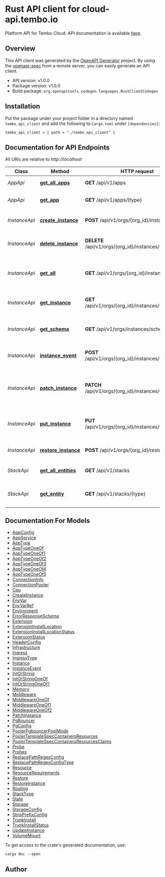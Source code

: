 # Rust API client for cloud-api.tembo.io

Platform API for Tembo Cloud. API documentation is available [here](https://cloud-api.tembo.io/swagger-ui/).

## Overview

This API client was generated by the [OpenAPI Generator](https://openapi-generator.tech) project. By using the [openapi-spec](https://openapis.org) from a remote server, you can easily generate an API client.

- API version: v1.0.0
- Package version: v1.0.0
- Build package: `org.openapitools.codegen.languages.RustClientCodegen`

## Installation

Put the package under your project folder in a directory named `tembo_api_client` and add the following to `Cargo.toml` under `[dependencies]`:

```
tembo_api_client = { path = "./tembo_api_client" }
```

## Documentation for API Endpoints

All URIs are relative to _http://localhost_

| Class         | Method                                                       | HTTP request                                             | Description                                          |
| ------------- | ------------------------------------------------------------ | -------------------------------------------------------- | ---------------------------------------------------- |
| _AppApi_      | [**get_all_apps**](docs/AppApi.md#get_all_apps)              | **GET** /api/v1/apps                                     | Attributes for all apps                              |
| _AppApi_      | [**get_app**](docs/AppApi.md#get_app)                        | **GET** /api/v1/apps/{type}                              | Get the attributes of a single App                   |
| _InstanceApi_ | [**create_instance**](docs/InstanceApi.md#create_instance)   | **POST** /api/v1/orgs/{org_id}/instances                 | Create a new Tembo instance                          |
| _InstanceApi_ | [**delete_instance**](docs/InstanceApi.md#delete_instance)   | **DELETE** /api/v1/orgs/{org_id}/instances/{instance_id} | Delete an existing Tembo instance                    |
| _InstanceApi_ | [**get_all**](docs/InstanceApi.md#get_all)                   | **GET** /api/v1/orgs/{org_id}/instances                  | Get all Tembo instances in an organization           |
| _InstanceApi_ | [**get_instance**](docs/InstanceApi.md#get_instance)         | **GET** /api/v1/orgs/{org_id}/instances/{instance_id}    | Get an existing Tembo instance                       |
| _InstanceApi_ | [**get_schema**](docs/InstanceApi.md#get_schema)             | **GET** /api/v1/orgs/instances/schema                    | Get the json-schema for an instance                  |
| _InstanceApi_ | [**instance_event**](docs/InstanceApi.md#instance_event)     | **POST** /api/v1/orgs/{org_id}/instances/{instance_id}   | Lifecycle events for a Tembo instance                |
| _InstanceApi_ | [**patch_instance**](docs/InstanceApi.md#patch_instance)     | **PATCH** /api/v1/orgs/{org_id}/instances/{instance_id}  | Update attributes on an existing Tembo instance      |
| _InstanceApi_ | [**put_instance**](docs/InstanceApi.md#put_instance)         | **PUT** /api/v1/orgs/{org_id}/instances/{instance_id}    | Replace all attributes of an existing Tembo instance |
| _InstanceApi_ | [**restore_instance**](docs/InstanceApi.md#restore_instance) | **POST** /api/v1/orgs/{org_id}/restore                   | Restore a Tembo instance                             |
| _StackApi_    | [**get_all_entities**](docs/StackApi.md#get_all_entities)    | **GET** /api/v1/stacks                                   | Attributes for all stacks                            |
| _StackApi_    | [**get_entity**](docs/StackApi.md#get_entity)                | **GET** /api/v1/stacks/{type}                            | Get the attributes of a single stack                 |

## Documentation For Models

- [AppConfig](docs/AppConfig.md)
- [AppService](docs/AppService.md)
- [AppType](docs/AppType.md)
- [AppTypeOneOf](docs/AppTypeOneOf.md)
- [AppTypeOneOf1](docs/AppTypeOneOf1.md)
- [AppTypeOneOf2](docs/AppTypeOneOf2.md)
- [AppTypeOneOf3](docs/AppTypeOneOf3.md)
- [AppTypeOneOf4](docs/AppTypeOneOf4.md)
- [AppTypeOneOf5](docs/AppTypeOneOf5.md)
- [ConnectionInfo](docs/ConnectionInfo.md)
- [ConnectionPooler](docs/ConnectionPooler.md)
- [Cpu](docs/Cpu.md)
- [CreateInstance](docs/CreateInstance.md)
- [EnvVar](docs/EnvVar.md)
- [EnvVarRef](docs/EnvVarRef.md)
- [Environment](docs/Environment.md)
- [ErrorResponseSchema](docs/ErrorResponseSchema.md)
- [Extension](docs/Extension.md)
- [ExtensionInstallLocation](docs/ExtensionInstallLocation.md)
- [ExtensionInstallLocationStatus](docs/ExtensionInstallLocationStatus.md)
- [ExtensionStatus](docs/ExtensionStatus.md)
- [HeaderConfig](docs/HeaderConfig.md)
- [Infrastructure](docs/Infrastructure.md)
- [Ingress](docs/Ingress.md)
- [IngressType](docs/IngressType.md)
- [Instance](docs/Instance.md)
- [InstanceEvent](docs/InstanceEvent.md)
- [IntOrString](docs/IntOrString.md)
- [IntOrStringOneOf](docs/IntOrStringOneOf.md)
- [IntOrStringOneOf1](docs/IntOrStringOneOf1.md)
- [Memory](docs/Memory.md)
- [Middleware](docs/Middleware.md)
- [MiddlewareOneOf](docs/MiddlewareOneOf.md)
- [MiddlewareOneOf1](docs/MiddlewareOneOf1.md)
- [MiddlewareOneOf2](docs/MiddlewareOneOf2.md)
- [PatchInstance](docs/PatchInstance.md)
- [PgBouncer](docs/PgBouncer.md)
- [PgConfig](docs/PgConfig.md)
- [PoolerPgbouncerPoolMode](docs/PoolerPgbouncerPoolMode.md)
- [PoolerTemplateSpecContainersResources](docs/PoolerTemplateSpecContainersResources.md)
- [PoolerTemplateSpecContainersResourcesClaims](docs/PoolerTemplateSpecContainersResourcesClaims.md)
- [Probe](docs/Probe.md)
- [Probes](docs/Probes.md)
- [ReplacePathRegexConfig](docs/ReplacePathRegexConfig.md)
- [ReplacePathRegexConfigType](docs/ReplacePathRegexConfigType.md)
- [Resource](docs/Resource.md)
- [ResourceRequirements](docs/ResourceRequirements.md)
- [Restore](docs/Restore.md)
- [RestoreInstance](docs/RestoreInstance.md)
- [Routing](docs/Routing.md)
- [StackType](docs/StackType.md)
- [State](docs/State.md)
- [Storage](docs/Storage.md)
- [StorageConfig](docs/StorageConfig.md)
- [StripPrefixConfig](docs/StripPrefixConfig.md)
- [TrunkInstall](docs/TrunkInstall.md)
- [TrunkInstallStatus](docs/TrunkInstallStatus.md)
- [UpdateInstance](docs/UpdateInstance.md)
- [VolumeMount](docs/VolumeMount.md)

To get access to the crate's generated documentation, use:

```
cargo doc --open
```

## Author
